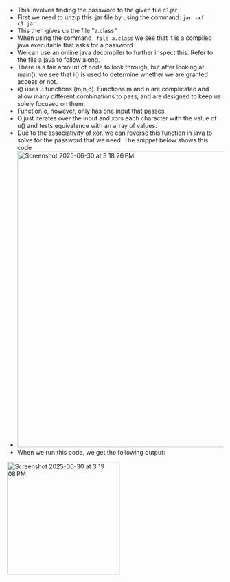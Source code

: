 - This involves finding the password to the given file c1.jar
- First we need to unzip this .jar file by using the command: ```jar -xf c1.jar```
- This then gives us the file "a.class"
- When using the command ``` file a.class``` we see that it is a compiled java executable that asks for a password
- We can use an online java decompiler to further inspect this. Refer to the file a.java to follow along.
- There is a fair amount of code to look through, but after looking at main(), we see that i() is used to determine whether we are granted access or not.
- i() uses 3 functions (m,n,o). Functions m and n are complicated and allow many different combinations to pass, and are designed to keep us solely focused on them.
- Function o, however, only has one input that passes.
- O just iterates over the input and xors each character with the value of u() and tests equivalence with an array of values.
- Due to the associativity of xor, we can reverse this function in java to solve for the password that we need. The snippet below shows this code
-  <img width="689" alt="Screenshot 2025-06-30 at 3 18 26 PM" src="https://github.com/user-attachments/assets/503d02aa-4b67-4987-ba8a-a6a8b2520064" />
- When we run this code, we get the following output: 
<img width="262" alt="Screenshot 2025-06-30 at 3 19 08 PM" src="https://github.com/user-attachments/assets/dd0bd0e3-ef95-495e-8533-a9c0baffbf0b" />
